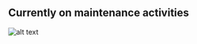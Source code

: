 ## Currently on maintenance activities

![alt text](https://i.pinimg.com/originals/53/ae/81/53ae81da58d121799efe721ff62c1742.jpg "Maintenance")
